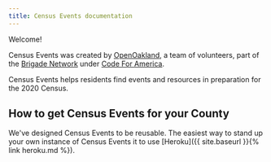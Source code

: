 ```yaml
---
title: Census Events documentation
---
```


Welcome!

Census Events was created by [OpenOakland](https://openoakland.org/), a team of
volunteers, part of the [Brigade Network](https://brigade.codeforamerica.org)
under [Code For America](https://www.codeforamerica.org).

Census Events helps residents find events and resources in preparation for the
2020 Census.


## How to get Census Events for your County

We've designed Census Events to be reusable. The easiest way to stand up your
own instance of Census Events it to use [Heroku]({{ site.baseurl }}{% link heroku.md %}).
